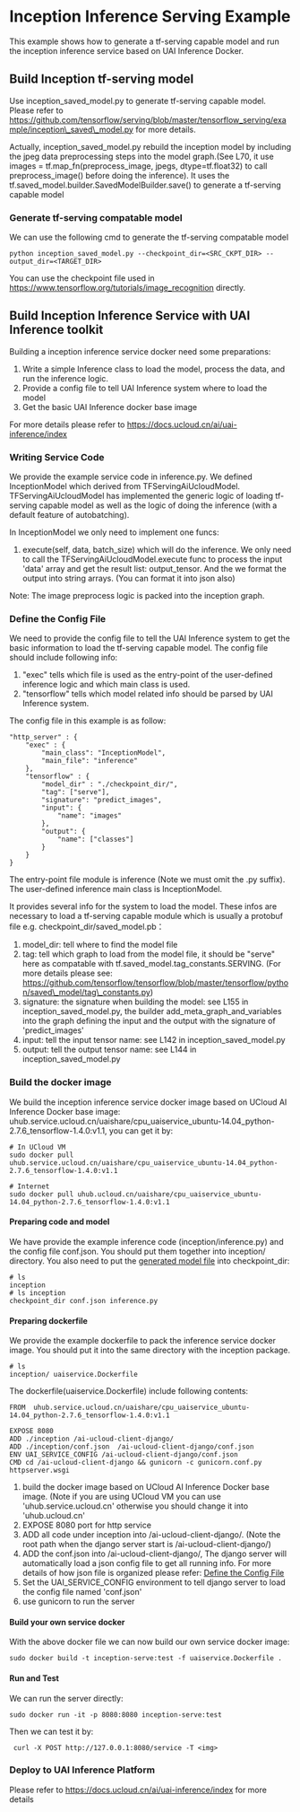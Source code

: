 # Inception Inference Serving Example
This example shows how to generate a tf-serving capable model and run the inception inference service based on UAI Inference Docker.

## Build Inception tf-serving model
Use inception\_saved\_model.py to generate tf-serving capable model. Please refer to https://github.com/tensorflow/serving/blob/master/tensorflow_serving/example/inception\_saved\_model.py for more details.

Actually, inception\_saved\_model.py rebuild the inception model by including the jpeg data preprocessing steps into the model graph.(See L70, it use images = tf.map\_fn(preprocess\_image, jpegs, dtype=tf.float32) to call preprocess_image() before doing the inference). It uses the tf.saved\_model.builder.SavedModelBuilder.save() to generate a tf-serving capable model

### Generate tf-serving compatable model
We can use the following cmd to generate the tf-serving compatable model

    python inception_saved_model.py --checkpoint_dir=<SRC_CKPT_DIR> --output_dir=<TARGET_DIR>
    
You can use the checkpoint file used in https://www.tensorflow.org/tutorials/image_recognition directly.

## Build Inception Inference Service with UAI Inference toolkit
Building a inception inference service docker need some preparations:

1. Write a simple Inference class to load the model, process the data, and run the inference logic.
2. Provide a config file to tell UAI Inference system where to load the model
3. Get the basic UAI Inference docker base image

For more details please refer to https://docs.ucloud.cn/ai/uai-inference/index

### Writing Service Code
We provide the example service code in inference.py. We defined InceptionModel which derived from TFServingAiUcloudModel. TFServingAiUcloudModel has implemented the generic logic of loading tf-serving capable model as well as the logic of doing the inference (with a default feature of autobatching).

In InceptionModel we only need to implement one funcs:

1. execute(self, data, batch_size) which will do the inference. We only need to call the TFServingAiUcloudModel.execute func to process the input 'data' array and get the result list: output_tensor. And the we format the output into string arrays. (You can format it into json also)

Note: The image preprocess logic is packed into the inception graph.

### Define the Config File
We need to provide the config file to tell the UAI Inference system to get the basic information to load the tf-serving capable model. The config file should include following info:

1. "exec" tells which file is used as the entry-point of the user-defined inference logic and which main class is used. 
2. "tensorflow" tells which model related info should be parsed by UAI Inference system.

The config file in this example is as follow:

    "http_server" : {
        "exec" : {
            "main_class": "InceptionModel",
            "main_file": "inference"
        },
        "tensorflow" : {
            "model_dir" : "./checkpoint_dir/",
            "tag": ["serve"],
            "signature": "predict_images",
            "input": {
                "name": "images"
            },
            "output": {
                "name": ["classes"]
            }
        }
    }
    
The entry-point file module is inference (Note we must omit the .py suffix). The user-defined inference main class is InceptionModel.

It provides several info for the system to load the model. These infos are necessary to load a tf-serving capable module which is usually a protobuf file e.g. checkpoint\_dir/saved\_model.pb：

1. model\_dir: tell where to find the model file
2. tag: tell which graph to load from the model file, it should be "serve" here as compatable with tf.saved\_model.tag\_constants.SERVING. (For more details please see: https://github.com/tensorflow/tensorflow/blob/master/tensorflow/python/saved\_model/tag\_constants.py)
3. signature: the signature when building the model: see L155 in inception\_saved\_model.py, the builder add\_meta\_graph\_and\_variables into the graph defining the input and the output with the signature of 'predict_images'
4. input: tell the input tensor name: see L142 in inception\_saved\_model.py
5. output: tell the output tensor name: see L144 in inception\_saved\_model.py

### Build the docker image
We build the inception inference service docker image based on UCloud AI Inference Docker base image: uhub.service.ucloud.cn/uaishare/cpu_uaiservice\_ubuntu-14.04\_python-2.7.6\_tensorflow-1.4.0:v1.1, you can get it by:

    # In UCloud VM
    sudo docker pull uhub.service.ucloud.cn/uaishare/cpu_uaiservice_ubuntu-14.04_python-2.7.6_tensorflow-1.4.0:v1.1
    
    # Internet
    sudo docker pull uhub.ucloud.cn/uaishare/cpu_uaiservice_ubuntu-14.04_python-2.7.6_tensorflow-1.4.0:v1.1
    
#### Preparing code and model
We have provide the example inference code (inception/inference.py) and the config file conf.json. You should put them together into inception/ directory. You also need to put the [generated model file](#build-inception-tf-serving-model) into checkpoint\_dir:

    # ls
    inception
    # ls inception
    checkpoint_dir conf.json inference.py

#### Preparing dockerfile
We provide the example dockerfile to pack the inference service docker image. You should put it into the same directory with the inception package.

	# ls
	inception/ uaiservice.Dockerfile
	
The dockerfile(uaiservice.Dockerfile) include following contents:

    FROM  uhub.service.ucloud.cn/uaishare/cpu_uaiservice_ubuntu-14.04_python-2.7.6_tensorflow-1.4.0:v1.1

    EXPOSE 8080
    ADD ./inception /ai-ucloud-client-django/
    ADD ./inception/conf.json  /ai-ucloud-client-django/conf.json
    ENV UAI_SERVICE_CONFIG /ai-ucloud-client-django/conf.json
    CMD cd /ai-ucloud-client-django && gunicorn -c gunicorn.conf.py httpserver.wsgi

1. build the docker image based on UCloud AI Inference Docker base image. (Note if you are using UCloud VM you can use 'uhub.service.ucloud.cn' otherwise you should change it into 'uhub.ucloud.cn'
2. EXPOSE 8080 port for http service
3. ADD all code under inception into /ai-ucloud-client-django/. (Note the root path when the django server start is /ai-ucloud-client-django/)
4. ADD the conf.json into /ai-ucloud-client-django/, The django server will automatically load a json config file to get all running info. For more details of how json file is organized please refer: [Define the Config File](###define-the-config-file)
5. Set the UAI_SERVICE_CONFIG environment to tell django server to load the config file named 'conf.json'
6. use gunicorn to run the server

#### Build your own service docker
With the above docker file we can now build our own service docker image:

    sudo docker build -t inception-serve:test -f uaiservice.Dockerfile .

#### Run and Test
We can run the server directly:

    sudo docker run -it -p 8080:8080 inception-serve:test
    
Then we can test it by:

     curl -X POST http://127.0.0.1:8080/service -T <img>

### Deploy to UAI Inference Platform
Please refer to https://docs.ucloud.cn/ai/uai-inference/index for more details